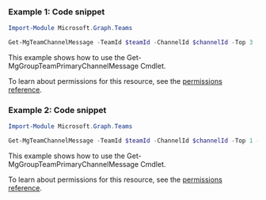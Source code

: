 ### Example 1: Code snippet

```powershellImport-Module Microsoft.Graph.Teams

Get-MgTeamChannelMessage -TeamId $teamId -ChannelId $channelId -Top 3
```
This example shows how to use the Get-MgGroupTeamPrimaryChannelMessage Cmdlet.
To learn about permissions for this resource, see the [permissions reference](/graph/permissions-reference).

### Example 2: Code snippet

```powershellImport-Module Microsoft.Graph.Teams

Get-MgTeamChannelMessage -TeamId $teamId -ChannelId $channelId -Top 1 -ExpandProperty "replies"
```
This example shows how to use the Get-MgGroupTeamPrimaryChannelMessage Cmdlet.
To learn about permissions for this resource, see the [permissions reference](/graph/permissions-reference).

